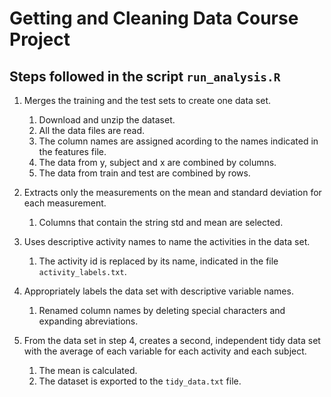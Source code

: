 # Getting and Cleaning Data Course Project

## Steps followed in the script `run_analysis.R`

1. Merges the training and the test sets to create one data set.
   1. Download and unzip the dataset.
   2. All the data files are read.
   3. The column names are assigned acording to the names indicated in the features file.
   4. The data from y, subject and x are combined by columns.
   5. The data from train and test are combined by rows.

2. Extracts only the measurements on the mean and standard deviation for each measurement.
   1. Columns that contain the string std and mean are selected.

3. Uses descriptive activity names to name the activities in the data set.
   1. The activity id is replaced by its name, indicated in the file `activity_labels.txt`.

4. Appropriately labels the data set with descriptive variable names.
   1. Renamed column names by deleting special characters and expanding abreviations.

5. From the data set in step 4, creates a second, independent tidy data set with the average of each variable for each activity and each subject.
   1. The mean is calculated.
   2. The dataset is exported to the `tidy_data.txt` file.